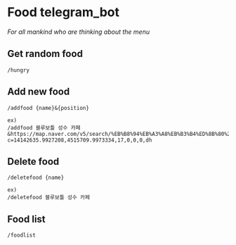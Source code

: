 # Food telegram_bot

_For all mankind who are thinking about the menu_

## Get random food
```
/hungry
```

## Add new food
```
/addfood {name}&{position}

ex)
/addfood 블루보틀 성수 카페&https://map.naver.com/v5/search/%EB%B8%94%EB%A3%A8%EB%B3%B4%ED%8B%80%20%EC%84%B1%EC%88%98%20%EC%B9%B4%ED%8E%98/place/1725895520?c=14142635.9927208,4515709.9973334,17,0,0,0,dh
```

## Delete food
```
/deletefood {name}

ex)
/deletefood 블루보틀 성수 카페
```

## Food list
```
/foodlist
```